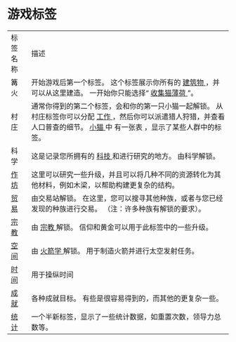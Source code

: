 # 游戏标签
<table class="wikitable">
	<tbody>
		<tr>
			<td>
						标签名称
			</td>
			<td>
						描述
			</td>
		</tr>
		<tr>
			<td>
						篝火
			</td>
			<td>
						开始游戏后第一个标签。
						这个标签展示你所有的
				<a href="?file=001-猫咪百科/01-建筑物/01-食物生产">
							建筑物
				</a>
						，并可以从这里建造。
						一开始你只能选择“
				<a href="?file=003-资源大全/01-猫薄荷">
							收集猫薄荷
				</a>
						”。
			</td>
		</tr>
		<tr>
			<td>
						村庄
			</td>
			<td>
						通常你得到的第二个标签，会和你的第一只小猫一起解锁。
						从村庄标签你可以分配
				<a href="?file=001-猫咪百科/02-村庄">
							工作
				</a>
						，然后你可以派遣猎人狩猎，并查看人口普查的细节。
				<a href="?file=003-资源大全/18-小猫">
							小猫
				</a>
						中
						有一张表
						，显示了某些人群中的标签。
			</td>
		</tr>
		<tr>
			<td>
						科学
			</td>
			<td>
						这是记录您所拥有的
				<a href="#Technologies">
							科技
				</a>
						和进行研究的地方。
						由科学解锁。
			</td>
		</tr>
		<tr>
			<td>
				<a href="#workshop">
							作坊
				</a>
			</td>
			<td>
						这里可以研究一些升级，并且可以将几种不同的资源转化为其他材料，例如木梁，以帮助构建更复杂的结构。
			</td>
		</tr>
		<tr>
			<td>
				<a href="?file=001-猫咪百科/05-贸易">
							贸易
				</a>
			</td>
			<td>
						由交易站解锁。
						在这里，您可以搜寻其他种族，或者与您已经发现的种族进行交易。
						（注：许多种族有解锁的要求）。
			</td>
		</tr>
		<tr>
			<td>
				<a href="#Religion">
							宗教
				</a>
			</td>
			<td>
						由
				<a href="?file=001-猫咪百科/03-科技/01-科技#宗教">
							宗教
				</a>
						解锁。
						信仰和黄金可以用于此标签中的一些升级。
			</td>
		</tr>
		<tr>
			<td>
				<a href="#Space">
							空间
				</a>
			</td>
			<td>
						由
				<a href="?file=001-猫咪百科/03-科技/01-科技#火箭学">
							火箭学
				</a>解锁。
						用于制造火箭并进行太空发射任务。
			</td>
		</tr>
		<tr>
			<td>
				<a href="#Time">
							时间
				</a>
			</td>
			<td>
						用于操纵时间
			</td>
		</tr>
		<tr>
			<td>
				<a href="#Achievements">
							成就
				</a>
			</td>
			<td>
						各种成就目标。
						有些是很容易得到的，而其他的更复杂一些。
			</td>
		</tr>
		<tr>
			<td>
				<a href="#Stats">
							统计
				</a>
			</td>
			<td>
						一个半新标签，显示了一些统计数据，如重置次数，领导力总数等。
			</td>
		</tr>
	</tbody>
</table>
